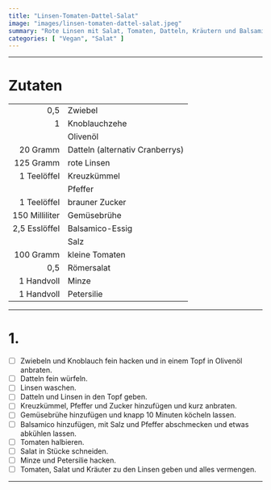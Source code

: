 ```yaml
---
title: "Linsen-Tomaten-Dattel-Salat"
image: "images/linsen-tomaten-dattel-salat.jpeg"
summary: "Rote Linsen mit Salat, Tomaten, Datteln, Kräutern und Balsamico-Dressing"
categories: [ "Vegan", "Salat" ]
---
```


---

# Zutaten

|                |                                 |
|---------------:|:--------------------------------|
|            0,5 | Zwiebel                         |
|              1 | Knoblauchzehe                   |
|                | Olivenöl                        |
|       20 Gramm | Datteln (alternativ Cranberrys) |
|      125 Gramm | rote Linsen                     |
|    1 Teelöffel | Kreuzkümmel                     |
|                | Pfeffer                         |
|    1 Teelöffel | brauner Zucker                  |
| 150 Milliliter | Gemüsebrühe                     |
|  2,5 Esslöffel | Balsamico-Essig                 |
|                | Salz                            |
|      100 Gramm | kleine Tomaten                  |
|            0,5 | Römersalat                      |
|     1 Handvoll | Minze                           |
|     1 Handvoll | Petersilie                      |

---

# 1.

- [ ] Zwiebeln und Knoblauch fein hacken und in einem Topf in Olivenöl anbraten.
- [ ] Datteln fein würfeln.
- [ ] Linsen waschen.
- [ ] Datteln und Linsen in den Topf geben.
- [ ] Kreuzkümmel, Pfeffer und Zucker hinzufügen und kurz anbraten.
- [ ] Gemüsebrühe hinzufügen und knapp 10 Minuten köcheln lassen.
- [ ] Balsamico hinzufügen, mit Salz und Pfeffer abschmecken und etwas abkühlen lassen.
- [ ] Tomaten halbieren.
- [ ] Salat in Stücke schneiden.
- [ ] Minze und Petersilie hacken.
- [ ] Tomaten, Salat und Kräuter zu den Linsen geben und alles vermengen.

---
